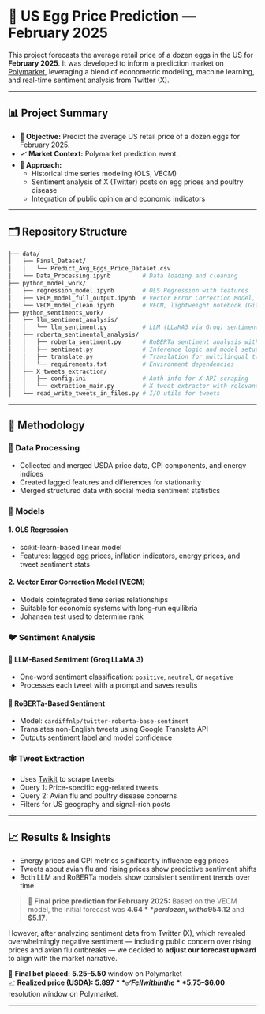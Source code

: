 # 🥚 US Egg Price Prediction — February 2025

This project forecasts the average retail price of a dozen eggs in the US for **February 2025**. It was developed to inform a prediction market on [Polymarket](https://polymarket.com/event/price-of-dozen-eggs-in-february?tid=1750708522977), leveraging a blend of econometric modeling, machine learning, and real-time sentiment analysis from Twitter (X).

---

## 📊 Project Summary

- **🎯 Objective:** Predict the average US retail price of a dozen eggs for February 2025.
- **📈 Market Context:** Polymarket prediction event.
- **🧪 Approach:** 
  - Historical time series modeling (OLS, VECM)
  - Sentiment analysis of X (Twitter) posts on egg prices and poultry disease
  - Integration of public opinion and economic indicators

---

## 🗂️ Repository Structure

```bash
├── data/
│   ├── Final_Dataset/
│   │   └── Predict_Avg_Eggs_Price_Dataset.csv
│   └── Data_Processing.ipynb         # Data loading and cleaning
├── python_model_work/
│   ├── regression_model.ipynb        # OLS Regression with features
│   ├── VECM_model_full_output.ipynb  # Vector Error Correction Model, full version with stationarity plots
│   └── VECM_model_clean.ipynb        # VECM, lightweight notebook (GitHub-viewable)
├── python_sentiments_work/
│   ├── llm_sentiment_analysis/
│   │   └── llm_sentiment.py          # LLM (LLaMA3 via Groq) sentiment labeling
│   ├── roberta_sentimental_analysis/
│   │   ├── roberta_sentiment.py      # RoBERTa sentiment analysis with translation
│   │   ├── sentiment.py              # Inference logic and model setup
│   │   ├── translate.py              # Translation for multilingual tweets
│   │   └── requirements.txt          # Environment dependencies
│   ├── X_tweets_extraction/
│   │   ├── config.ini                # Auth info for X API scraping
│   │   └── extraction_main.py        # X tweet extractor with relevant queries
│   └── read_write_tweets_in_files.py # I/O utils for tweets
```
---

## 🧠 Methodology

### 📅 Data Processing
- Collected and merged USDA price data, CPI components, and energy indices
- Created lagged features and differences for stationarity
- Merged structured data with social media sentiment statistics

### 🤖 Models

#### 1. **OLS Regression**
- scikit-learn-based linear model
- Features: lagged egg prices, inflation indicators, energy prices, and tweet sentiment stats

#### 2. **Vector Error Correction Model (VECM)**
- Models cointegrated time series relationships
- Suitable for economic systems with long-run equilibria
- Johansen test used to determine rank

### 🐦 Sentiment Analysis

#### 🧠 LLM-Based Sentiment (Groq LLaMA 3)
- One-word sentiment classification: `positive`, `neutral`, or `negative`
- Processes each tweet with a prompt and saves results

#### 🤖 RoBERTa-Based Sentiment
- Model: `cardiffnlp/twitter-roberta-base-sentiment`
- Translates non-English tweets using Google Translate API
- Outputs sentiment label and model confidence

### 🕸️ Tweet Extraction
- Uses [Twikit](https://github.com/rexploit/twikit) to scrape tweets
- Query 1: Price-specific egg-related tweets
- Query 2: Avian flu and poultry disease concerns
- Filters for US geography and signal-rich posts

---

## 📈 Results & Insights

- Energy prices and CPI metrics significantly influence egg prices
- Tweets about avian flu and rising prices show predictive sentiment shifts
- Both LLM and RoBERTa models show consistent sentiment trends over time

> 🧮 **Final price prediction for February 2025:** Based on the VECM model, the initial forecast was **$4.64** per dozen, with a 95% confidence interval between **$4.12** and **$5.17**.

However, after analyzing sentiment data from Twitter (X), which revealed overwhelmingly negative sentiment — including public concern over rising prices and avian flu outbreaks — we decided to **adjust our forecast upward** to align with the market narrative.

🎯 **Final bet placed:** **$5.25–$5.50** window on Polymarket  
📈 **Realized price (USDA):** **$5.897**  
✅ Fell within the **$5.75–$6.00** resolution window on Polymarket.

---